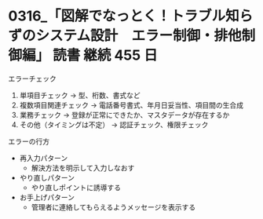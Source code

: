 # 0316\_「図解でなっとく！トラブル知らずのシステム設計　エラー制御・排他制御編」 読書 継続 455 日

エラーチェック

1. 単項目チェック -> 型、桁数、書式など
2. 複数項目関連チェック -> 電話番号書式、年月日妥当性、項目間の生合成
3. 業務チェック -> 登録が正常にできたか、マスタデータが存在するか
4. その他（タイミングは不定） -> 認証チェック、権限チェック

エラーの行方

- 再入力パターン
  - 解決方法を明示して入力しなおす
- やり直しパターン
  - やり直しポイントに誘導する
- お手上げパターン
  - 管理者に連絡してもらえるようメッセージを表示する
